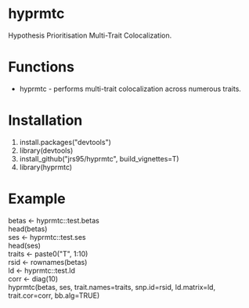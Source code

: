 # hyprmtc
Hypothesis Prioritisation Multi-Trait Colocalization.

# Functions
* hyprmtc - performs multi-trait colocalization across numerous traits.  

# Installation
1. install.packages("devtools")
2. library(devtools) 
3. install_github("jrs95/hyprmtc", build_vignettes=T)
4. library(hyprmtc)

# Example
betas <- hyprmtc::test.betas  
head(betas)  
ses <- hyprmtc::test.ses  
head(ses)  
traits <- paste0("T", 1:10)  
rsid <- rownames(betas)    
ld <- hyprmtc::test.ld  
corr <- diag(10)  
hyprmtc(betas, ses, trait.names=traits, snp.id=rsid, ld.matrix=ld, trait.cor=corr, bb.alg=TRUE)  
